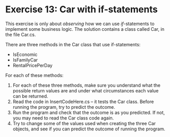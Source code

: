 ﻿# Exercise 13: Car with if-statements

This exercise is only about *observing* how we can use *if*-statements to 
implement some business logic. The solution contains a class called Car, 
in the file Car.cs.

There are three methods in the Car class that use if-statements:

  - IsEconomic
  - IsFamilyCar
  - RentalPricePerDay

For each of these methods:

  1. For each of these three methods, make sure you understand what the 
     possible return values are and under what circumstances each value 
	 can be returned.
  2. Read the code in InsertCodeHere.cs – it tests the Car class. Before 
     running the program, try to predict the outcome.
  3. Run the program and check that the outcome is as you predicted. If not,
     you may need to read the Car class code again.
  4. Try to change some of the values used when creating the three Car objects, 
     and see if you can predict the outcome of running the program.